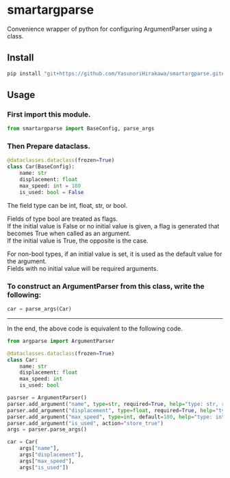 # smartargparse
Convenience wrapper of python for configuring ArgumentParser using a class.

## Install
```sh
pip install "git+https://github.com/YasunoriHirakawa/smartargparse.git#egg=smartargparse"
```

## Usage
### First import this module.  
```python
from smartargparse import BaseConfig, parse_args
```

### Then Prepare dataclass.  
```python
@dataclasses.dataclass(frozen=True)
class Car(BaseConfig):
    name: str
    displacement: float
    max_speed: int = 180
    is_used: bool = False
```
The field type can be int, float, str, or bool.  

Fields of type bool are treated as flags.  
If the initial value is False or no initial value is given, a flag is generated that becomes True when called as an argument.  
If the initial value is True, the opposite is the case.

For non-bool types, if an initial value is set, it is used as the default value for the argument.  
Fields with no initial value will be required arguments.

### To construct an ArgumentParser from this class, write the following:
```python
car = parse_args(Car)
```

---

In the end, the above code is equivalent to the following code.
```python
from argparse import ArgumentParser

@dataclasses.dataclass(frozen=True)
class Car:
    name: str
    displacement: float
    max_speed: int
    is_used: bool

pasrser = ArgumentParser()
parser.add_argument("name", type=str, required=True, help="type: str, required")
parser.add_argument("displacement", type=float, required=True, help="type: float, required")
parser.add_argument("max_speed", type=int, default=180, help="type: int, default: 180")
parser.add_argument("is_used", action="store_true")
args = parser.parse_args()

car = Car(
    args["name"],
    args["displacement"],
    args["max_speed"],
    args["is_used"])
```
